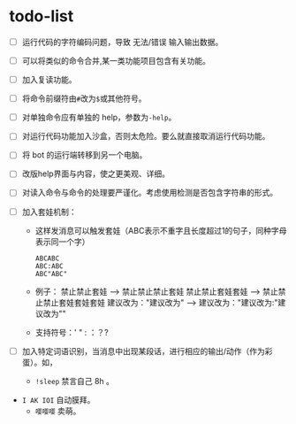 # todo-list

- [ ] 运行代码的字符编码问题，导致 无法/错误 输入输出数据。

- [ ] 可以将类似的命令合并,某一类功能项目包含有关功能。


- [ ] 加入复读功能。


- [ ] 将命令前缀符由`#`改为`$`或其他符号。


- [ ] 对单独命令应有单独的 help，参数为`-help`。


- [ ] 对运行代码功能加入沙盒，否则太危险。要么就直接取消运行代码功能。


- [ ] 将 bot 的运行端转移到另一个电脑。


- [ ] 改版help界面与内容，使之更美观、详细。


- [ ] 对读入命令与命令的处理要严谨化。考虑使用检测是否包含字符串的形式。

- [ ] 加入套娃机制：

  - 这样发消息可以触发套娃（ABC表示不重字且长度超过1的句子，同种字母表示同一个字）

    ``` 
    ABCABC
    ABC:ABC
    ABC"ABC"
    ```

  - 例子：
    禁止禁止套娃  —>  禁止禁止禁止套娃
    禁止禁止套娃套娃  —> 禁止禁止禁止套娃套娃套娃
    建议改为："建议改为"  —> 建议改为："建议改为:"建议改为""

  - 支持符号：' " : ：？?


- [ ] 加入特定词语识别，当消息中出现某段话，进行相应的输出/动作（作为彩蛋）。如，

  - `!sleep` 禁言自己 8h 。
- `I AK IOI` 自动膜拜。
  - `嘤嘤嘤` 卖萌。
